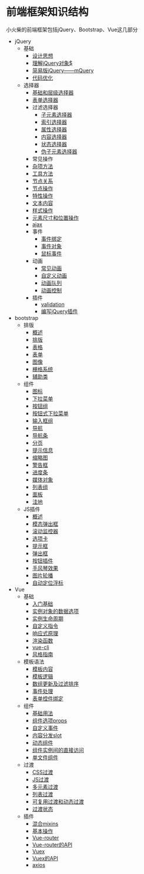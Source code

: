# 前端框架知识结构

小火柴的前端框架包括jQuery、Bootstrap、Vue这几部分

* jQuery
  * 基础
    * [设计思想](jq/base/design.md)
    * [理解jQuery对象$](jq/base/jqueryObj.md)
    * [简易版jQuery——mQuery](jq/base/mQuery.md)
    * [代码优化](jq/base/optimize.md)
  * 选择器
    * [基础和层级选择器](jq/selector/baseAndLevelSelector.md) 
    * [表单选择器](jq/selector/formSelector.md)  
    * 过滤选择器
      * [子元素选择器](jq/selector/childElementSelector.md)  
      * [索引选择器](jq/selector/indexSelector.md)  
      * [属性选择器](jq/selector/attrSelector.md)  
      * [内容选择器](jq/selector/contentSelector.md)
      * [状态选择器](jq/selector/statusSelector.md)  
      * [伪子元素选择器](jq/selector/pseudoChildElementSelector.md)  
    *  常见操作
      * [杂项方法](jq/method/miscellaneous.md)
      * [工具方法](jq/method/utils.md)
      * [节点关系](jq/method/nodeRelation.md)
      * [节点操作](jq/method/nodeOperation.md)
      * [特性操作](jq/method/attrOperation.md)
      * [文本内容](jq/method/contents.md)
      * [样式操作](jq/method/styleOperation.md)
      * [元素尺寸和位置操作](jq/method/clientBounding.md)
      * [ajax](jq/method/ajax.md) 
    * 事件
      * [事件绑定](jq/event/eventHandle.md)
      * [事件对象](jq/event/eventObject.md)
      * [鼠标事件](jq/event/mouse.md)
    * 动画
      * [常见动画](jq/animate/threeAnimation.md) 
      * [自定义动画](jq/animate/customAnimation.md) 
      * [动画队列](jq/animate/queueAnimation.md) 
      * [动画控制](jq/animate/controlAnimation.md) 
    * 插件
      * [validation](jq/validate/validation.md)
      * [编写jQuery插件](jq/validate/makePlug.md) 
* bootstrap
  * 排版
    * [概述](bs/makeup/overview.md)
    * [排版](bs/makeup/makeup.md)
    * [表格](bs/makeup/table.md)
    * [表单](bs/makeup/form.md)
    * [图像](bs/makeup/image.md)
    * [栅格系统](bs/makeup/grid.md)
    * [辅助类](bs/makeup/assist.md)
  * 组件
    * [图标](bs/module/icon.md)
    * [下拉菜单](bs/module/dropdown.md)
    * [按钮组](bs/module/btn-group.md)
    * [按钮式下拉菜单](bs/module/dropdown-menu.md)
    * [输入框组](bs/module/input-group.md)
    * [导航](bs/module/nav.md)
    * [导航条](bs/module/navbar.md)
    * [分页](bs/module/page.md)
    * [提示信息](bs/module/label.md)
    * [缩略图](bs/module/thumbnail.md)
    * [警告框](bs/module/alert.md)
    * [进度条](bs/module/progress.md)
    * [媒体对象](bs/module/media.md)
    * [列表组](bs/module/list-group.md)
    * [面板](bs/module/panel.md)
    * [洼地](bs/module/well.md)
  * JS插件    
    * [概述](bs/plug/overview.md)
    * [模态弹出框](bs/plug/modal.md)
    * [滚动监控器](bs/plug/scroll.md)
    * [选项卡](bs/plug/tab.md)
    * [提示框](bs/plug/tooltip.md)
    * [弹出框](bs/plug/popover.md)
    * [按钮插件](bs/plug/btn.md)
    * [手风琴效果](bs/plug/collapse.md)
    * [图片轮播](bs/plug/carousel.md)
    * [自动定位浮标](bs/plug/affix.md)      
* Vue
  * 基础
      * [入门基础](vue/base/base.md) 
      * [实例对象的数据选项](vue/base/dataOption.md)
      * [实例生命周期](vue/base/lifecycle.md)
      * [自定义指令](vue/base/customDirectives.md)
      * [响应式原理](vue/base/reactivity.md)
      * [渲染函数](vue/base/renderFunctions.md)
      * [vue-cli](vue/base/vue-cli.md)
      * [风格指南](vue/base/styleGuide.md)
  * 模板语法
      * [模板内容](vue/template/templateContent.md)
      * [模板逻辑](vue/template/templateLogic.md)  
      * [数组更新及过滤排序](vue/template/listRendering.md)
      * [事件处理](vue/template/eventHandling.md)
      * [表单控件绑定](vue/template/formInputBindings.md)
  * 组件
      * [基础用法](vue/components/base.md)
      * [组件选项props](vue/components/props.md)
      * [自定义事件](vue/components/customEvents.md)
      * [内容分发slot](vue/components/slot.md)
      * [动态组件](vue/components/dynamicComponents.md)
      * [组件实例间的直接访问](vue/components/DirectAccess.md)
      * [单文件组件](vue/components/singleFile.md)
  * 过渡
      * [CSS过渡](vue/transition/css.md) 
      * [JS过渡](vue/transition/js.md) 
      * [多元素过渡](vue/transition/elements.md) 
      * [列表过渡](vue/transition/list.md) 
      * [可复用过渡和动态过渡](vue/transition/others.md) 
      * [过渡状态](vue/transition/state.md) 
  * 插件
      * [混合mixins](vue/plug/mixins.md) 
      * [基本操作](vue/plug/base.md) 
      * [Vue-router](vue/plug/Vue-router.md) 
      * [Vue-router的API](vue/plug/Vue-routerAPI.md) 
      * [Vuex](vue/plug/Vuex.md) 
      * [Vuex的API](vue/plug/VuexAPI.md) 
      * [axios](vue/plug/axios.md)     